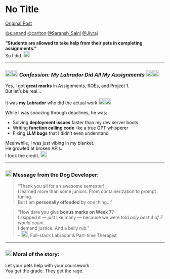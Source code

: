 # No Title

[Original Post](https://discourse.onlinedegree.iitm.ac.in/t/172254/1)

<p><a class="mention" href="/u/s.anand">@s.anand</a> <a class="mention" href="/u/carlton">@carlton</a> <a class="mention" href="/u/saransh_saini">@Saransh_Saini</a> <a class="mention" href="/u/jivraj">@Jivraj</a></p>
<p><strong>“Students are allowed to take help from their pets in completing assignments.”</strong><br>
So I did. <img src="https://emoji.discourse-cdn.com/google/man_tipping_hand.png?v=14" title=":man_tipping_hand:" class="emoji" alt=":man_tipping_hand:" loading="lazy" width="20" height="20"></p>
<hr>
<h3><a name="p-617449-confession-my-labrador-did-all-my-assignments-1" class="anchor" href="#p-617449-confession-my-labrador-did-all-my-assignments-1"></a><img src="https://emoji.discourse-cdn.com/google/dog_face.png?v=14" title=":dog_face:" class="emoji" alt=":dog_face:" loading="lazy" width="20" height="20"><img src="https://emoji.discourse-cdn.com/google/graduation_cap.png?v=14" title=":graduation_cap:" class="emoji" alt=":graduation_cap:" loading="lazy" width="20" height="20"> <em>Confession: My Labrador Did All My Assignments</em> <img src="https://emoji.discourse-cdn.com/google/books.png?v=14" title=":books:" class="emoji" alt=":books:" loading="lazy" width="20" height="20"><img src="https://emoji.discourse-cdn.com/google/laptop.png?v=14" title=":laptop:" class="emoji" alt=":laptop:" loading="lazy" width="20" height="20"></h3>
<p>Yes, I got <strong>great marks</strong> in Assignments, ROEs, and Project 1.<br>
But let’s be real…</p>
<p>It was <strong>my Labrador</strong> who did the actual work <img src="https://emoji.discourse-cdn.com/google/service_dog.png?v=14" title=":service_dog:" class="emoji" alt=":service_dog:" loading="lazy" width="20" height="20"><img src="https://emoji.discourse-cdn.com/google/brain.png?v=14" title=":brain:" class="emoji" alt=":brain:" loading="lazy" width="20" height="20"></p>
<p>While I was snoozing through deadlines, he was:</p>
<ul>
<li>Solving <strong>deployment issues</strong> faster than my dev server boots</li>
<li>Writing <strong>function calling code</strong> like a true GPT whisperer</li>
<li>Fixing <strong>LLM bugs</strong> that I didn’t even understand</li>
</ul>
<p>Meanwhile, I was just vibing in my blanket.<br>
He growled at broken APIs.<br>
I took the credit. <img src="https://emoji.discourse-cdn.com/google/nail_polish.png?v=14" title=":nail_polish:" class="emoji" alt=":nail_polish:" loading="lazy" width="20" height="20"></p>
<hr>
<h3><a name="p-617449-message-from-the-dog-developer-2" class="anchor" href="#p-617449-message-from-the-dog-developer-2"></a><img src="https://emoji.discourse-cdn.com/google/loudspeaker.png?v=14" title=":loudspeaker:" class="emoji" alt=":loudspeaker:" loading="lazy" width="20" height="20"> Message from the Dog Developer:</h3>
<blockquote>
<p>“Thank you all for an awesome semester!<br>
I learned more than some juniors. From containerization to prompt tuning.<br>
But I am <strong>personally offended</strong> by one thing…”</p>
</blockquote>
<blockquote>
<p>“How dare you give <strong>bonus marks on Week 7</strong>?<br>
I skipped it — just like many — because we were told <em>only best 4 of 7 would count</em>.<br>
I demand justice. And a belly rub.”<br>
– <img src="https://emoji.discourse-cdn.com/google/dog_face.png?v=14" title=":dog_face:" class="emoji" alt=":dog_face:" loading="lazy" width="20" height="20">, Full-stack Labrador &amp; Part-time Therapist</p>
</blockquote>
<hr>
<h3><a name="p-617449-moral-of-the-story-3" class="anchor" href="#p-617449-moral-of-the-story-3"></a><img src="https://emoji.discourse-cdn.com/google/paw_prints.png?v=14" title=":paw_prints:" class="emoji" alt=":paw_prints:" loading="lazy" width="20" height="20"> Moral of the story:</h3>
<p>Let your pets help with your coursework.<br>
You get the grade. They get the rage.</p>